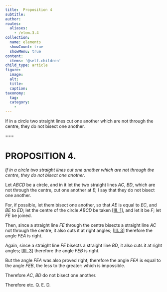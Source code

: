 ```yaml
---
title:  Proposition 4
subtitle: 
author:
routes:
  aliases:
    - /elem.3.4
collection:
  name: elements
  showCount: true
  showMenu: true
content:
  items: '@self.children'
child_type: article
figure:
  image:
  alt:
  title:
  caption:
taxonomy:
  tag:
  category:
    - 
---
```


<p><emph>If in a circle two straight lines cut one another which are not through the centre</emph>, <emph>they do not bisect one another</emph>. </p>

===

<h1>PROPOSITION 4.</h1>
<p><em>If in a circle two straight lines cut one another which are not through the centre</em>, <em>they do not bisect one another</em>. </p>

<p>Let <em>ABCD</em> be a circle, and in it let the two straight lines <em>AC</em>, <em>BD</em>, which are not through the centre, cut one another at <em>E</em>;  I say that they do not bisect one another. </p>

<p>For, if possible, let them bisect one another, so that <em>AE</em> is equal to <em>EC</em>, and <em>BE</em> to <em>ED</em>; let the centre of the circle <em>ABCD</em> be taken [<a href="/elem.3.1">III. 1</a>], and let it be <em>F</em>; let <em>FE</em> be joined. </p>

<p>Then, since a straight line <em>FE</em> through the centre bisects a straight line <em>AC</em> not through the centre, <span class="center">it also cuts it at right angles; [<a href="/elem.3.3">III. 3</a>] therefore the angle <em>FEA</em> is right.</span>
      </p>

<p>Again, since a straight line <em>FE</em> bisects a straight line <em>BD</em>, <span class="center">it also cuts it at right angles; [<a href="/elem.3.3">III. 3</a>] therefore the angle <em>FEB</em> is right.</span>
       <pb n="12"/></p>

<p>But the angle <em>FEA</em> was also proved right; <span class="center">therefore the angle <em>FEA</em> is equal to the angle <em>FEB</em>, the less to the greater: which is impossible.</span>
      </p>

<p>Therefore <em>AC</em>, <em>BD</em> do not bisect one another. </p>

<p>Therefore etc. Q. E. D.</p>
